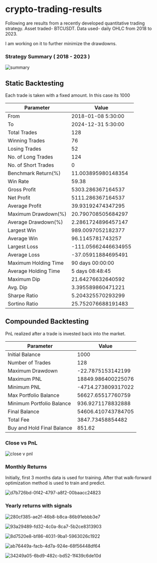 # crypto-trading-results

Following are results from a recently developed quantitative trading strategy.
Asset traded- BTCUSDT. Data used- daily OHLC from 2018 to 2023.

I am working on it to further minimize the drawdowns. 

### Strategy Summary ( 2018 - 2023 )

![summary](https://github.com/Grumpy-catzZ/crypto-trading-results/assets/44294632/678b8e94-c166-4f79-8c42-8d3d4fade1d9)


## Static Backtesting
Each trade is taken with a fixed amount. In this case its 1000

| Parameter               | Value                            |
|-------------------------|----------------------------------|
| From                    | 2018-01-08 5:30:00               |
| To                      | 2024-12-31 5:30:00               |
| Total Trades            | 128                              |
| Winning Trades          | 76                               |
| Losing Trades           | 52                               |
| No. of Long Trades      | 124                              |
| No. of Short Trades     | 0                                |
| Benchmark Return(%)     | 11.003895980148354               |
| Win Rate                | 59.38                            |
| Gross Profit            | 5303.286367164537                |
| Net Profit              | 5111.286367164537                |
| Average Profit          | 39.93192474347295                |
| Maximum Drawdown(%)     | 20.790708505684297               |
| Average Drawdown(%)     | 2.2861724896457147               |
| Largest Win             | 989.0097052182377                |
| Average Win             | 96.1145781743257                 |
| Largest Loss            | -111.05662446634955              |
| Average Loss            | -37.05911884695491               |
| Maximum Holding Time    | 90 days 00:00:00                 |
| Average Holding Time    | 5 days 08:48:45                  |
| Maximum Dip             | 21.64276632640592                |
| Avg. Dip                | 3.395589860471221                |
| Sharpe Ratio            | 5.204325570293299                |
| Sortino Ratio           | 25.752076688191483               |

## Compounded Backtesting 
PnL realized after a trade is invested back into the market.

| Parameter                    | Value                       |
|------------------------------|-----------------------------|
| Initial Balance              | 1000                        |
| Number of Trades             | 128                         |
| Maximum Drawdown             | -22.7875153142199           |
| Maximum PNL                  | 18849.986400225076          |
| Minimum PNL                  | -4714.273809317022          |
| Max Portfolio Balance        | 56627.65517760759           |
| Minimum Portfolio Balance    | 936.9271178832888           |
| Final Balance                | 54606.410743784705          |
| Total Fee                    | 3847.73458854482            |
| Buy and Hold Final Balance   | 851.62                      |  

### Close vs PnL

![close v pnl](https://github.com/Grumpy-catzZ/crypto-trading-results/assets/44294632/5c4de19d-2734-45a0-8440-e4a1100b1f41)

### Monthly Returns
Initially, first 3 months data is used for training. After that walk-forward optimization method is used to train and predict.

![d7b726bd-0f42-4797-a8f2-00baacc24823](https://github.com/Grumpy-catzZ/crypto-trading-results/assets/44294632/1e7e87fe-f193-474d-b401-cf6d7651264d)

### Yearly returns with signals

![280cf385-ae2f-46b8-b8ca-86b91ebbb3e7](https://github.com/Grumpy-catzZ/crypto-trading-results/assets/44294632/19939940-752a-4c20-ac13-c26fea2c5482)

![93a29489-fd32-4c0a-8ca7-5b2ce8313903](https://github.com/Grumpy-catzZ/crypto-trading-results/assets/44294632/3d2a5db5-804b-4c78-93dc-55871dae80f4)

![8d7520e8-bf86-4031-9ba1-5963026c1922](https://github.com/Grumpy-catzZ/crypto-trading-results/assets/44294632/0a3bfded-6768-419d-b4e0-8b1c030b741e)

![ab76449a-facb-4d7a-924e-68f56448df64](https://github.com/Grumpy-catzZ/crypto-trading-results/assets/44294632/3f9d8630-855e-42df-9fbb-b01cb5d12192)

![34249a05-6bd9-482c-bd52-1f439c6de10d](https://github.com/Grumpy-catzZ/crypto-trading-results/assets/44294632/8ae4d918-9942-4cbd-bdce-bece76c95e2c)




